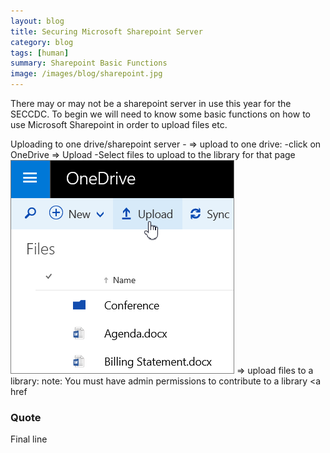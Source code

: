 ```yaml
---
layout: blog
title: Securing Microsoft Sharepoint Server
category: blog
tags: [human]  
summary: Sharepoint Basic Functions
image: /images/blog/sharepoint.jpg
---
```


There may or may not be a sharepoint server in use this year for the SECCDC. To begin we will need to know some basic functions on how to use Microsoft Sharepoint in order to upload files etc.

Uploading to one drive/sharepoint server - 
=> upload to one drive:
	-click on OneDrive => Upload
		-Select files to upload to the library for that page
	<img src="/images/blog/SharepointUpload.png">
=> upload files to a library:
	note: You must have admin permissions to contribute to a library
	<a href

### Quote

Final line
